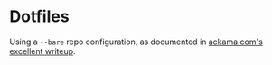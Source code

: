 # Dotfiles

Using a `--bare` repo configuration, as documented in [ackama.com's excellent writeup](https://www.ackama.com/what-we-think/the-best-way-to-store-your-dotfiles-a-bare-git-repository-explained/).
